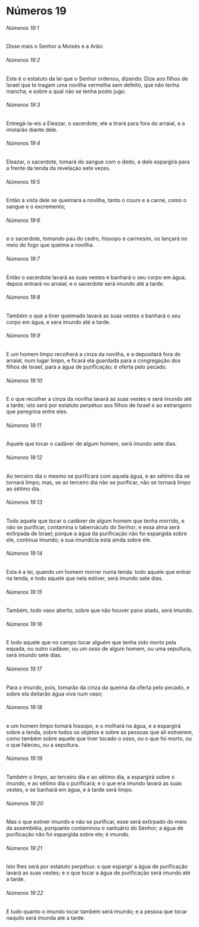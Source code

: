 # Números 19

###### Números 19:1

Disse mais o Senhor a Moisés e a Arão:

###### Números 19:2

Este é o estatuto da lei que o Senhor ordenou, dizendo: Dize aos filhos de Israel que te tragam uma novilha vermelha sem defeito, que não tenha mancha, e sobre a qual não se tenha posto jugo:

###### Números 19:3

Entregá-la-eis a Eleazar, o sacerdote; ele a tirará para fora do arraial, e a imolarão diante dele.

###### Números 19:4

Eleazar, o sacerdote, tomará do sangue com o dedo, e dele espargirá para a frente da tenda da revelação sete vezes.

###### Números 19:5

Então à vista dele se queimará a novilha, tanto o couro e a carne, como o sangue e o excremento;

###### Números 19:6

e o sacerdote, tomando pau do cedro, hissopo e carmesim, os lançará no meio do fogo que queima a novilha.

###### Números 19:7

Então o sacerdote lavará as suas vestes e banhará o seu corpo em água; depois entrará no arraial; e o sacerdote será imundo até a tarde.

###### Números 19:8

Também o que a tiver queimado lavará as suas vestes e banhará o seu corpo em água, e sera imundo até a tarde.

###### Números 19:9

E um homem limpo recolherá a cinza da novilha, e a depositará fora do arraial, num lugar limpo, e ficará ela guardada para a congregação dos filhos de Israel, para a água de purificação; é oferta pelo pecado.

###### Números 19:10

E o que recolher a cinza da novilha lavará as suas vestes e será imundo até a tarde; isto será por estatuto perpétuo aos filhos de Israel e ao estrangeiro que peregrina entre eles.

###### Números 19:11

Aquele que tocar o cadáver de algum homem, será imundo sete dias.

###### Números 19:12

Ao terceiro dia o mesmo se purificará com aquela água, e ao sétimo dia se tornará limpo; mas, se ao terceiro dia não se purificar, não se tornará limpo ao sétimo dia.

###### Números 19:13

Todo aquele que tocar o cadáver de algum homem que tenha morrido, e não se purificar, contamina o tabernáculo do Senhor; e essa alma será extirpada de Israel; porque a água da purificação não foi espargida sobre ele, continua imundo; a sua imundícia está ainda sobre ele.

###### Números 19:14

Esta é a lei, quando um homem morrer numa tenda: todo aquele que entrar na tenda, e todo aquele que nela estiver, será imundo sete dias.

###### Números 19:15

Também, todo vaso aberto, sobre que não houver pano atado, será imundo.

###### Números 19:16

E todo aquele que no campo tocar alguém que tenha sido morto pela espada, ou outro cadáver, ou um osso de algum homem, ou uma sepultura, será imundo sete dias.

###### Números 19:17

Para o imundo, pois, tomarão da cinza da queima da oferta pelo pecado, e sobre ela deitarão água viva num vaso;

###### Números 19:18

e um homem limpo tomará hissopo, e o molhará na água, e a espargirá sobre a tenda, sobre todos os objetos e sobre as pessoas que ali estiverem, como também sobre aquele que tiver tocado o osso, ou o que foi morto, ou o que faleceu, ou a sepultura.

###### Números 19:19

Também o limpo, ao terceiro dia e ao sétimo dia, a espargirá sobre o imundo, e ao sétimo dia o purificará; e o que era imundo lavará as suas vestes, e se banhará em água, e à tarde será limpo.

###### Números 19:20

Mas o que estiver imundo e não se purificar, esse será extirpado do meio da assembléia, porquanto contaminou o santuário do Senhor; a água de purificação não foi espargida sobre ele; é imundo.

###### Números 19:21

Isto lhes será por estatuto perpétuo: o que espargir a água de purificação lavará as suas vestes; e o que tocar a água de purificação será imundo até a tarde.

###### Números 19:22

E tudo quanto o imundo tocar também será imundo; e a pessoa que tocar naquilo será imunda até a tarde.

